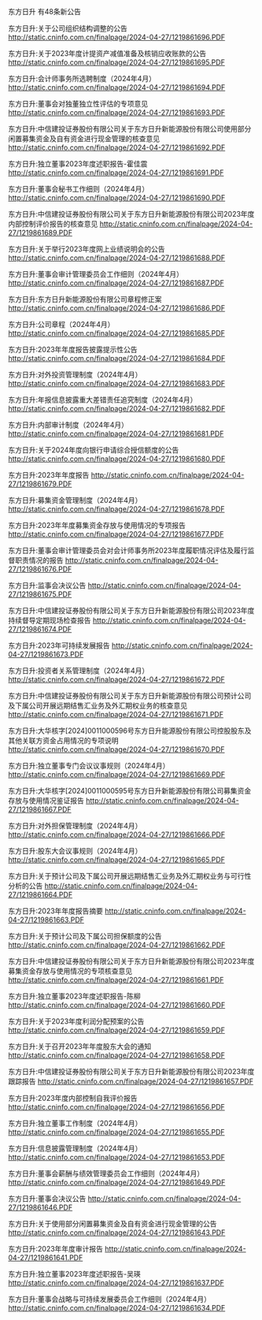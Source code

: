 东方日升 有48条新公告 

东方日升:关于公司组织结构调整的公告 http://static.cninfo.com.cn/finalpage/2024-04-27/1219861696.PDF 

东方日升:关于2023年度计提资产减值准备及核销应收账款的公告 http://static.cninfo.com.cn/finalpage/2024-04-27/1219861695.PDF 

东方日升:会计师事务所选聘制度（2024年4月） http://static.cninfo.com.cn/finalpage/2024-04-27/1219861694.PDF 

东方日升:董事会对独董独立性评估的专项意见 http://static.cninfo.com.cn/finalpage/2024-04-27/1219861693.PDF 

东方日升:中信建投证券股份有限公司关于东方日升新能源股份有限公司使用部分闲置募集资金及自有资金进行现金管理的核查意见 http://static.cninfo.com.cn/finalpage/2024-04-27/1219861692.PDF 

东方日升:独立董事2023年度述职报告-霍佳震 http://static.cninfo.com.cn/finalpage/2024-04-27/1219861691.PDF 

东方日升:董事会秘书工作细则（2024年4月） http://static.cninfo.com.cn/finalpage/2024-04-27/1219861690.PDF 

东方日升:中信建投证券股份有限公司关于东方日升新能源股份有限公司2023年度内部控制评价报告的核查意见 http://static.cninfo.com.cn/finalpage/2024-04-27/1219861689.PDF 

东方日升:关于举行2023年度网上业绩说明会的公告 http://static.cninfo.com.cn/finalpage/2024-04-27/1219861688.PDF 

东方日升:董事会审计管理委员会工作细则（2024年4月） http://static.cninfo.com.cn/finalpage/2024-04-27/1219861687.PDF 

东方日升:东方日升新能源股份有限公司章程修正案 http://static.cninfo.com.cn/finalpage/2024-04-27/1219861686.PDF 

东方日升:公司章程（2024年4月） http://static.cninfo.com.cn/finalpage/2024-04-27/1219861685.PDF 

东方日升:2023年年度报告披露提示性公告 http://static.cninfo.com.cn/finalpage/2024-04-27/1219861684.PDF 

东方日升:对外投资管理制度（2024年4月） http://static.cninfo.com.cn/finalpage/2024-04-27/1219861683.PDF 

东方日升:年报信息披露重大差错责任追究制度（2024年4月） http://static.cninfo.com.cn/finalpage/2024-04-27/1219861682.PDF 

东方日升:内部审计制度（2024年4月） http://static.cninfo.com.cn/finalpage/2024-04-27/1219861681.PDF 

东方日升:关于2024年度向银行申请综合授信额度的公告 http://static.cninfo.com.cn/finalpage/2024-04-27/1219861680.PDF 

东方日升:2023年年度报告 http://static.cninfo.com.cn/finalpage/2024-04-27/1219861679.PDF 

东方日升:募集资金管理制度（2024年4月） http://static.cninfo.com.cn/finalpage/2024-04-27/1219861678.PDF 

东方日升:2023年年度募集资金存放与使用情况的专项报告 http://static.cninfo.com.cn/finalpage/2024-04-27/1219861677.PDF 

东方日升:董事会审计管理委员会对会计师事务所2023年度履职情况评估及履行监督职责情况的报告 http://static.cninfo.com.cn/finalpage/2024-04-27/1219861676.PDF 

东方日升:监事会决议公告 http://static.cninfo.com.cn/finalpage/2024-04-27/1219861675.PDF 

东方日升:中信建投证券股份有限公司关于东方日升新能源股份有限公司2023年度持续督导定期现场检查报告 http://static.cninfo.com.cn/finalpage/2024-04-27/1219861674.PDF 

东方日升:2023年可持续发展报告 http://static.cninfo.com.cn/finalpage/2024-04-27/1219861673.PDF 

东方日升:投资者关系管理制度（2024年4月） http://static.cninfo.com.cn/finalpage/2024-04-27/1219861672.PDF 

东方日升:中信建投证券股份有限公司关于东方日升新能源股份有限公司预计公司及下属公司开展远期结售汇业务及外汇期权业务的核查意见 http://static.cninfo.com.cn/finalpage/2024-04-27/1219861671.PDF 

东方日升:大华核字[2024]0011000596号东方日升能源股份有限公司控股股东及其他关联方资金占用情况的专项说明 http://static.cninfo.com.cn/finalpage/2024-04-27/1219861670.PDF 

东方日升:独立董事专门会议议事规则（2024年4月） http://static.cninfo.com.cn/finalpage/2024-04-27/1219861669.PDF 

东方日升:大华核字[2024]0011000595号东方日升新能源股份有限公司募集资金存放与使用情况鉴证报告 http://static.cninfo.com.cn/finalpage/2024-04-27/1219861667.PDF 

东方日升:对外担保管理制度（2024年4月） http://static.cninfo.com.cn/finalpage/2024-04-27/1219861666.PDF 

东方日升:股东大会议事规则（2024年4月） http://static.cninfo.com.cn/finalpage/2024-04-27/1219861665.PDF 

东方日升:关于预计公司及下属公司开展远期结售汇业务及外汇期权业务与可行性分析的公告 http://static.cninfo.com.cn/finalpage/2024-04-27/1219861664.PDF 

东方日升:2023年年度报告摘要 http://static.cninfo.com.cn/finalpage/2024-04-27/1219861663.PDF 

东方日升:关于预计公司及下属公司担保额度的公告 http://static.cninfo.com.cn/finalpage/2024-04-27/1219861662.PDF 

东方日升:中信建投证券股份有限公司关于东方日升新能源股份有限公司2023年度募集资金存放与使用情况的专项核查意见 http://static.cninfo.com.cn/finalpage/2024-04-27/1219861661.PDF 

东方日升:独立董事2023年度述职报告-陈柳 http://static.cninfo.com.cn/finalpage/2024-04-27/1219861660.PDF 

东方日升:关于2023年度利润分配预案的公告 http://static.cninfo.com.cn/finalpage/2024-04-27/1219861659.PDF 

东方日升:关于召开2023年年度股东大会的通知 http://static.cninfo.com.cn/finalpage/2024-04-27/1219861658.PDF 

东方日升:中信建投证券股份有限公司关于东方日升新能源股份有限公司2023年度跟踪报告 http://static.cninfo.com.cn/finalpage/2024-04-27/1219861657.PDF 

东方日升:2023年度内部控制自我评价报告 http://static.cninfo.com.cn/finalpage/2024-04-27/1219861656.PDF 

东方日升:独立董事工作制度（2024年4月） http://static.cninfo.com.cn/finalpage/2024-04-27/1219861655.PDF 

东方日升:信息披露管理制度（2024年4月） http://static.cninfo.com.cn/finalpage/2024-04-27/1219861653.PDF 

东方日升:董事会薪酬与绩效管理委员会工作细则（2024年4月） http://static.cninfo.com.cn/finalpage/2024-04-27/1219861649.PDF 

东方日升:董事会决议公告 http://static.cninfo.com.cn/finalpage/2024-04-27/1219861646.PDF 

东方日升:关于使用部分闲置募集资金及自有资金进行现金管理的公告 http://static.cninfo.com.cn/finalpage/2024-04-27/1219861643.PDF 

东方日升:2023年年度审计报告 http://static.cninfo.com.cn/finalpage/2024-04-27/1219861641.PDF 

东方日升:独立董事2023年度述职报告-吴瑛 http://static.cninfo.com.cn/finalpage/2024-04-27/1219861637.PDF 

东方日升:董事会战略与可持续发展委员会工作细则（2024年4月） http://static.cninfo.com.cn/finalpage/2024-04-27/1219861634.PDF 

